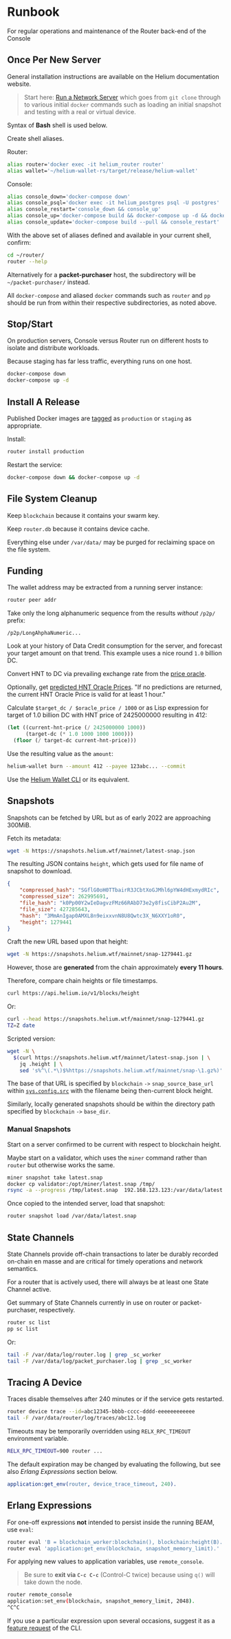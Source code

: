 Runbook
=======

For regular operations and maintenance of the Router back-end of the Console

## Once Per New Server

General installation instructions are available on the Helium documentation
website.

> Start here:
[Run a Network Server](https://docs.helium.com/use-the-network/run-a-network-server/)
which goes from `git clone` through to various initial `docker` commands
such as loading an initial snapshot and testing with a real or virtual device.

Syntax of **Bash** shell is used below.

Create shell aliases.

Router:

```bash
alias router='docker exec -it helium_router router'
alias wallet='~/helium-wallet-rs/target/release/helium-wallet'
```

Console:

```bash
alias console_down='docker-compose down'
alias console_psql='docker exec -it helium_postgres psql -U postgres'
alias console_restart='console_down && console_up'
alias console_up='docker-compose build && docker-compose up -d && docker-compose logs -f'
alias console_update='docker-compose build --pull && console_restart'
```

With the above set of aliases defined and available in your current shell,
confirm:

```bash
cd ~/router/
router --help
```

Alternatively for a **packet-purchaser** host, the subdirectory will be
`~/packet-purchaser/` instead.

All `docker-compose` and aliased `docker` commands such as `router` and `pp`
should be run from within their respective subdirectories, as noted above.

## Stop/Start

On production servers, Console versus Router run on different hosts to
isolate and distribute workloads.

Because staging has far less traffic, everything runs on one host.

```bash
docker-compose down
docker-compose up -d
```

## Install A Release

Published Docker images are
[tagged](https://quay.io/repository/team-helium/router?tab=tags)
as `production` or `staging` as appropriate.

Install:

```bash
router install production
```

Restart the service:

```bash
docker-compose down && docker-compose up -d
```

## File System Cleanup

Keep `blockchain` because it contains your swarm key.

Keep `router.db` because it contains device cache.

Everything else under `/var/data/` may be purged for reclaiming space on the
file system.

## Funding

The wallet address may be extracted from a running server instance:

```bash
router peer addr
```

Take only the long alphanumeric sequence from the results *without* `/p2p/`
prefix:

```
/p2p/LongAhphaNumeric...
```

Look at your history of Data Credit consumption for the server, and forecast
your target amount on that trend.  This example uses a nice round `1.0`
billion DC.

Convert HNT to DC via prevailing exchange rate from the
[price oracle](https://api.helium.io/v1/oracle/prices/current).

Optionally, get
[predicted HNT Oracle Prices](https://api.helium.io/v1/oracle/predictions).
"If no predictions are returned, the current HNT Oracle Price is valid for at
least 1 hour."

Calculate `$target_dc / $oracle_price / 1000` or as Lisp expression for
target of 1.0 billion DC with HNT price of 2425000000 resulting in 412:

```lisp
(let ((current-hnt-price (/ 2425000000 1000))
      (target-dc (* 1.0 1000 1000 1000)))
  (floor (/ target-dc current-hnt-price)))
```

Use the resulting value as the `amount`:

```bash
helium-wallet burn --amount 412 --payee 123abc... --commit
```

Use the [Helium Wallet CLI](https://github.com/helium/helium-wallet-rs/)
or its equivalent.

## Snapshots

Snapshots can be fetched by URL but as of early 2022 are approaching 300MiB.

Fetch its metadata:

```bash
wget -N https://snapshots.helium.wtf/mainnet/latest-snap.json
```

The resulting JSON contains `height`, which gets used for file name of
snapshot to download.

```json
{
    "compressed_hash": "SGflG0oH0TTbairR3JCbtXoGJMhl6pYW4dHExmydRIc",
    "compressed_size": 262995691,
    "file_hash": "k0Pp00Y2wIeDagvzFMz66RAbD73e2y8fisCibP2Au2M",
    "file_size": 427285643,
    "hash": "3MmAnIgap0AMXL8n9eixxvnN8U8Qwtc3X_N6XXY1oR0",
    "height": 1279441
}
```

Craft the new URL based upon that height:

```bash
wget -N https://snapshots.helium.wtf/mainnet/snap-1279441.gz
```

However, those are **generated** from the chain approximately **every 11 hours**.

Therefore, compare chain heights or file timestamps.

```bash
curl https://api.helium.io/v1/blocks/height
```

Or:

```bash
curl --head https://snapshots.helium.wtf/mainnet/snap-1279441.gz
TZ=Z date
```

Scripted version:

```bash
wget -N \
  $(curl https://snapshots.helium.wtf/mainnet/latest-snap.json | \
    jq .height | \
    sed 's%^\(.*\)$%https://snapshots.helium.wtf/mainnet/snap-\1.gz%)'
```

The base of that URL is specified by `blockchain` `->` `snap_source_base_url`
within
[`sys.config.src`](../config/sys.config.src)
with the filename being then-current block height.

Similarly, locally generated snapshots should be within the directory path
specified by `blockchain` `->` `base_dir`.

### Manual Snapshots

Start on a server confirmed to be current with respect to blockchain height.

Maybe start on a validator, which uses the `miner` command rather than
`router` but otherwise works the same.

```bash
miner snapshot take latest.snap
docker cp validator:/opt/miner/latest.snap /tmp/
rsync -a --progress /tmp/latest.snap  192.168.123.123:/var/data/latest.snap
```

Once copied to the intended server, load that snapshot:

```bash
router snapshot load /var/data/latest.snap
```

## State Channels

State Channels provide off-chain transactions to later be durably recorded
on-chain en masse and are critical for timely operations and network
semantics.

For a router that is actively used, there will always be at least one State
Channel active.

Get summary of State Channels currently in use on router or
packet-purchaser, respectively.

```bash
router sc list
pp sc list
```

Or:

```bash
tail -F /var/data/log/router.log | grep _sc_worker
tail -F /var/data/log/packet_purchaser.log | grep _sc_worker
```

## Tracing A Device

Traces disable themselves after 240 minutes or if the service gets
restarted.

```bash
router device trace --id=abc12345-bbbb-cccc-dddd-eeeeeeeeeeee
tail -F /var/data/router/log/traces/abc12.log
```

Timeouts may be temporarily overridden using `RELX_RPC_TIMEOUT` environment
variable.

```bash
RELX_RPC_TIMEOUT=900 router ...
```

The default expiration may be changed by evaluating the following, but see
also *Erlang Expressions* section below.

```Erlang
application:get_env(router, device_trace_timeout, 240).
```

## Erlang Expressions

For one-off expressions **not** intended to persist inside the running BEAM,
use `eval`:

```bash
router eval 'B = blockchain_worker:blockchain(), blockchain:height(B).'
router eval 'application:get_env(blockchain, snapshot_memory_limit).'
```

For applying new values to application variables, use `remote_console`.

> Be sure to **exit via `C-c C-c`** (Control-C twice) because using `q()`
> will take down the node.


```bash
router remote_console
application:set_env(blockchain, snapshot_memory_limit, 2048).
^C^C
```

If you use a particular expression upon several occasions, suggest it as a
[feature request](https://github.com/helium/router/issues/new/choose)
of the CLI.
